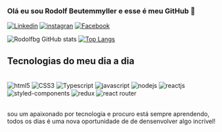 
### Olá eu sou Rodolf Beutemmyller e esse é meu GitHub 🧐

[![Linkedin](https://img.shields.io/badge/LinkedIn-0077B5?style=for-the-badge&logo=linkedin&logoColor=white)](https://www.linkedin.com/in/rodolf-beutemmyller-3a3276221/)
[![instagran](https://img.shields.io/badge/Instagram-E4405F?style=for-the-badge&logo=instagram&logoColor=white)](https://www.instagram.com/rodolf.b.g.silva/)
[![Facebook](https://img.shields.io/badge/Facebook-1877F2?style=for-the-badge&logo=facebook&logoColor=white)](https://www.facebook.com/rodolfo.brah)

![Rodolfbg GitHub stats](https://github-readme-stats.vercel.app/api?username=Rodolfbg&show_icons=true&theme=dracula)
[![Top Langs](https://github-readme-stats.vercel.app/api/top-langs/?username=Rodolfbg)](https://github.com/anuraghazra/github-readme-stats)

## Tecnologias do meu dia a dia 

<div style="display: inline_block"> <br/>
    <img align="center" alt="html5" src="https://img.shields.io/badge/HTML5-E34F26?style=for-the-badge&logo=html5&logoColor=white" />
    <img align="center" alt="CSS3" src="https://img.shields.io/badge/CSS3-1572B6?style=for-the-badge&logo=css3&logoColor=white" />
    <img align="center" alt="Typescript" src="https://img.shields.io/badge/TypeScript-007ACC?style=for-the-badge&logo=typescript&logoColor=white" />
    <img align="center" alt="javascript" src="https://img.shields.io/badge/JavaScript-323330?style=for-the-badge&logo=javascript&logoColor=F7DF1E" />
    <img align="center" alt="nodejs" src="https://img.shields.io/badge/Node.js-43853D?style=for-the-badge&logo=node.js&logoColor=white" />
    <img align="center" alt="reactjs" src="https://img.shields.io/badge/React-20232A?style=for-the-badge&logo=react&logoColor=61DAFB" />
    <img align="center" alt="styled-components" src="https://img.shields.io/badge/styled--components-DB7093?style=for-the-badge&logo=styled-components&logoColor=white" />
    <img align="center" alt="redux" src="	https://img.shields.io/badge/Redux-593D88?style=for-the-badge&logo=redux&logoColor=white" />
    <img align="center" alt="react router" src="https://img.shields.io/badge/React_Router-CA4245?style=for-the-badge&logo=react-router&logoColor=white" />
</div><br/>

sou um apaixonado por tecnologia e procuro está sempre aprendendo, todos os dias é uma nova oportunidade de de densenvolver algo incrível! 

